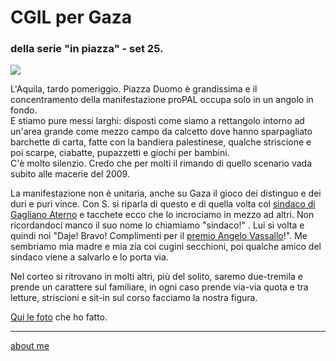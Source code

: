 # CGIL per Gaza  
### della serie "in piazza" - set 25. 

![](https://live.staticflickr.com/65535/54799610433_6247f74ab5_c.jpg) 

L'Aquila, tardo pomeriggio. Piazza Duomo è grandissima e il concentramento della manifestazione proPAL occupa solo in un angolo in fondo.     
E stiamo pure messi larghi: disposti come siamo a rettangolo intorno ad un'area grande come mezzo campo da calcetto dove hanno sparpagliato barchette di carta, fatte con la bandiera palestinese, qualche striscione e poi scarpe, ciabatte, pupazzetti e giochi per bambini.  
C'è molto silenzio. Credo che per  molti il rimando di quello scenario vada subito alle macerie del 2009.   

La manifestazione non è unitaria, anche su Gaza il gioco dei distinguo e dei duri e puri vince. Con S. si riparla di questo e di quella volta col [sindaco di Gagliano Aterno](https://cacioman.substack.com/p/sobrieta) e tacchete ecco che lo incrociamo in mezzo ad altri. Non ricordandoci manco il suo nome lo chiamiamo "sindaco!" . Lui si volta e quindi noi "Daje! Bravo! Complimenti per il [premio Angelo Vassallo](https://abruzzolive.it/il-sindaco-di-gagliano-aterno-luca-santilli-vince-il-premio-angelo-vassallo/)!". Me sembriamo mia madre e mia zia coi cugini secchioni, poi qualche amico del sindaco viene a salvarlo e lo porta via.  

Nel corteo si ritrovano in molti altri, più del solito, saremo due-tremila e prende un carattere sul familiare, in ogni caso prende via-via quota e tra letture, striscioni e sit-in sul corso facciamo la nostra figura.  

[Qui le foto](https://www.flickr.com/gp/cacioman/0q4x4zdg2u) che ho fatto.

---  
[about me](https://about.me/cacioman)

